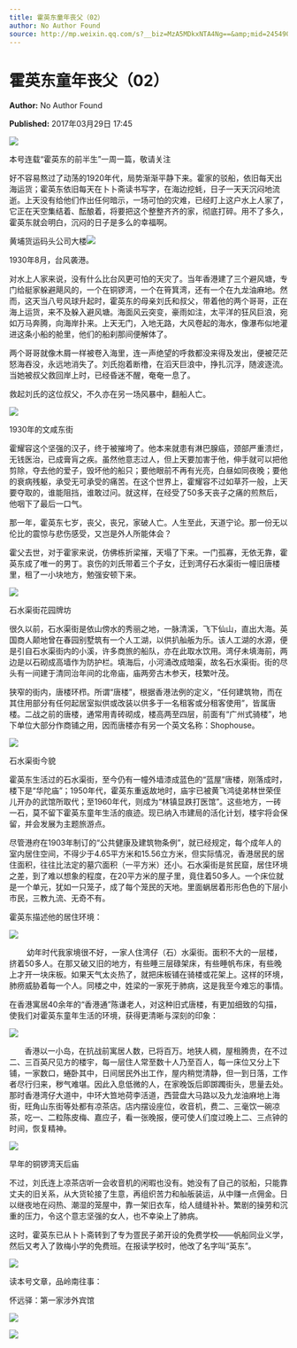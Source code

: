 ```yaml
---
title: 霍英东童年丧父（02）
author: No Author Found
source: http://mp.weixin.qq.com/s?__biz=MzA5MDkxNTA4Ng==&amp;mid=2454905830&amp;idx=1&amp;sn=3477e0897169bb93a01c94240bc764b9&amp;chksm=87a22b87b0d5a29145f666b613bac6c0325410ecfaccafd78d1b0774ace6b3c9f883cab77567&poc_token=HJ_Do2ejHyO-wNZGG8Q1S8FdPgy1YBBEob-nUEme
---
```


# 霍英东童年丧父（02）

**Author:** No Author Found

**Published:** 2017年03月29日 17:45

![](http://mmbiz.qpic.cn/mmbiz_jpg/PJWG74pLsMY6VjSs8icl92DouG8adAGS0ibIkmicA6dYrXchQel1ic3LTtD572I9r9sbW2tOnBvpibgicAXRcdc4p5aA/0?wx_fmt=jpeg)

本号连载“霍英东的前半生”一周一篇，敬请关注

好不容易熬过了动荡的1920年代，局势渐渐平静下来。霍家的驳船，依旧每天出海运货；霍英东依旧每天在卜卜斋读书写字，在海边挖蚝，日子一天天沉闷地流逝。上天没有给他们作出任何暗示，一场可怕的灾难，已经盯上这户水上人家了，它正在天空集结着、酝酿着，将要把这个整整齐齐的家，彻底打碎。用不了多久，霍英东就会明白，沉闷的日子是多么的幸福啊。

黄埔货运码头公司大楼![](http://mmbiz.qpic.cn/mmbiz_jpg/PJWG74pLsMZz4qpIMRXKpKP0hzDrcdEj4piaQ51uq7RwbD9Qnbcf6CQd0VbzTPPFaGMGgFcK1CaeGEADeOZ8xicQ/0?wx_fmt=jpeg)



1930年8月，台风袭港。

对水上人家来说，没有什么比台风更可怕的天灾了。当年香港建了三个避风塘，专门给艇家躲避飓风的，一个在铜锣湾，一个在筲箕湾，还有一个在九龙油麻地。然而，这天当八号风球升起时，霍英东的母亲刘氏和叔父，带着他的两个哥哥，正在海上运货，来不及躲入避风塘。海面风云突变，豪雨如注，太平洋的狂风巨浪，宛如万马奔腾，向海岸扑来。上天无门，入地无路，大风卷起的海水，像瀑布似地灌进这条小船的舱里，他们的船刹那间便解体了。

两个哥哥就像木屑一样被卷入海里，连一声绝望的呼救都没来得及发出，便被茫茫怒海吞没，永远地消失了。刘氏抱着断橹，在滔天巨浪中，挣扎沉浮，随波逐流。当她被叔父救回岸上时，已经昏迷不醒，奄奄一息了。

救起刘氏的这位叔父，不久亦在另一场风暴中，翻船人亡。

![](http://mmbiz.qpic.cn/mmbiz_jpg/PJWG74pLsMZz4qpIMRXKpKP0hzDrcdEjqSaanO9sicFAiby7k1UwkMA50HYX5H2DXzX0CY0QqiadPQI6fibJib0KGpQ/0?wx_fmt=jpeg)



1930年的文咸东街

霍耀容这个坚强的汉子，终于被摧垮了。他本来就患有淋巴腺癌，颈部严重溃烂，无钱医治，已成膏肓之疾。虽然他意志过人，但上天要加害于他，伸手就可以把他剪除，夺去他的爱子，毁坏他的船只；要他眼前不再有光亮，白昼如同夜晚；要他的衰病残躯，承受无可承受的痛苦。在这个世界上，霍耀容不过如草芥一般，上天要夺取的，谁能阻挡，谁敢过问。就这样，在经受了50多天丧子之痛的煎熬后，他咽下了最后一口气。

那一年，霍英东七岁，丧父，丧兄，家破人亡。人生至此，天道宁论。那一份无以伦比的震惊与悲伤感受，又岂是外人所能体会？

霍父去世，对于霍家来说，仿佛栋折梁摧，天塌了下来。一门孤寡，无依无靠，霍英东成了唯一的男丁。哀伤的刘氏带着三个子女，迁到湾仔石水渠街一幢旧唐楼里，租了一小块地方，勉强安顿下来。

![](http://mmbiz.qpic.cn/mmbiz_jpg/PJWG74pLsMZz4qpIMRXKpKP0hzDrcdEj8PDEMOXFueK81EjRmFVLn2nAE9ygiapXaMpJ7Qkpo1ZJM8CKibibP0Fqg/0?wx_fmt=jpeg)



石水渠街花园牌坊

很久以前，石水渠街是依山傍水的秀丽之地，一脉清溪，飞下仙山，直出大海。英国商人颠地曾在春园别墅筑有一个人工湖，以供扒舢舨为乐。该人工湖的水源，便是引自石水渠街内的小溪，许多商旅的船队，亦在此取水饮用。湾仔未填海前，两边是以石砌成高墙作为防护栏。填海后，小河涌改成暗渠，故名石水渠街。街的尽头有一间建于清同治年间的北帝庙，庙两旁古木参天，枝繁叶茂。

狭窄的街内，唐楼环栉。所谓“唐楼”，根据香港法例的定义，“任何建筑物，而在其住用部分有任何起居室拟供或改装以供多于一名租客或分租客使用”，皆属唐楼。二战之前的唐楼，通常用青砖砌成，楼高两至四层，前面有“广州式骑楼”，地下单位大部分作商铺之用，因而唐楼亦有另一个英文名称：Shophouse。

![](http://mmbiz.qpic.cn/mmbiz_jpg/PJWG74pLsMZz4qpIMRXKpKP0hzDrcdEjomd05ntPr95mF6Fibs7OlwY9NmBLVjxmxKubwU1ibT0t6TjiaYqqjgaIA/0?wx_fmt=jpeg)



石水渠街今貌

霍英东生活过的石水渠街，至今仍有一幢外墙漆成蓝色的“蓝屋”唐楼，刚落成时，楼下是“华陀庙”；1950年代，霍英东重返故地时，庙宇已被黄飞鸿徒弟林世荣侄儿开办的武馆所取代；至1960年代，则成为“林镇显跌打医馆”。这些地方，一砖一石，莫不留下霍英东童年生活的痕迹。现已纳入市建局的活化计划，楼宇将会保留，并会发展为主题旅游点。

尽管港府在1903年制订的“公共健康及建筑物条例”，就已经规定，每个成年人的室内居住空间，不得少于4.65平方米和15.56立方米，但实际情况，香港居民的居住面积，往往比法定的墓穴面积（一平方米）还小。石水渠街是贫民窟，居住环境之差，到了难以想象的程度，在20平方米的屋子里，竟住着50多人。一个床位就是一个单元，犹如一只笼子，成了每个笼民的天地。里面蜗居着形形色色的下层小市民，三教九流、无奇不有。

霍英东描述他的居住环境：

![](http://mmbiz.qpic.cn/mmbiz/8fbA6bMTCeLib6GuYQxv8LSEXPH5a3uF9UlLAKgbIkAtGx36Guwk2AKhKIrwZc3pnOAoS5W1HyribvH1ib8BRG0jw/0?wx_fmt=png)

        幼年时代我家境很不好，一家人住湾仔（石）水渠街。面积不大的一层楼，挤着50多人。在那又破又旧的地方，有些睡三层碌架床，有些睡帆布床，有些晚上才开一块床板。如果天气太炎热了，就把床板铺在骑楼或花架上。这样的环境，肺痨威胁着每一个人。同楼之中，姓梁的一家死于肺病，这是我至今难忘的事情。

在香港寓居40余年的“香港通”陈谦老人，对这种旧式唐楼，有更加细致的勾描，使我们对霍英东童年生活的环境，获得更清晰与深刻的印象：

![](http://mmbiz.qpic.cn/mmbiz/8fbA6bMTCeLib6GuYQxv8LSEXPH5a3uF9B9R9b3hkTRpbEiarnKZvEfRicZLnS1abg6iakLfnVIxRqmxDmicdFkgJlQ/0?wx_fmt=png)

       香港以一小岛，在抗战前寓居人数，已将百万。地狭人稠，屋租腾贵，在不过二、三百英尺见方的楼宇，每一层住人常至数十人乃至百人，每一床位又分上下铺，一家数口，蜷卧其中，日间居民外出工作，屋内稍觉清静，但一到日落，工作者尽行归来，秽气难堪。因此入息低微的人，在家晚饭后即踯躅街头，思量去处。那时香港湾仔大道中，中环大笪地荷李活道，西营盘大马路以及九龙油麻地上海街，旺角山东街等处都有凉茶店。店内摆设座位，收音机，费二、三毫饮一碗凉茶，吃一、二粒陈皮梅、嘉应子，看一张晚报，便可使人们度过晚上二、三点钟的时间，恢复精神。 

![](http://mmbiz.qpic.cn/mmbiz_jpg/PJWG74pLsMZz4qpIMRXKpKP0hzDrcdEjogzqErXN5S7kyfpvOzX2nfia8icVuoq2auDnIp5NF2lV0I0BTMO1E6ibA/0?wx_fmt=jpeg)



早年的铜锣湾天后庙

不过，刘氏连上凉茶店听一会收音机的闲暇也没有。她没有了自己的驳船，只能靠丈夫的旧关系，从大货轮接了生意，再组织苦力和舢舨装运，从中赚一点佣金。日以继夜地在闷热、潮湿的笼屋中，靠一架旧衣车，给人缝缝补补。繁剧的操劳和沉重的压力，令这个意志坚强的女人，也不幸染上了肺病。

这时，霍英东已从卜卜斋转到了专为疍民子弟开设的免费学校——帆船同业义学，然后又考入了敦梅小学的免费班。在报读学校时，他改了名字叫“英东”。

![](http://mmbiz.qpic.cn/mmbiz_gif/PJWG74pLsMYf2b50xFTbTsibmjv5gNVOxZegUj8mrKtpuzCpBAYnQw9duHfIcNnUzicicnGUSv4EWPSTRAPvV9g3w/0?wx_fmt=gif)

读本号文章，品岭南往事：

怀远驿：第一家涉外宾馆

![](http://mmbiz.qpic.cn/mmbiz_jpg/PJWG74pLsMb6dK1ibnaNuvVVZIJnyKV9u0tlEicX8MhtQ8ndvcmaibREFrU45vDEl1Vfzc0xPVFSdic5Pc3pu7n9Cg/0?wx_fmt=jpeg)

![](http://mmbiz.qpic.cn/mmbiz/iaGswicCbWm6ibNnZiaMtqBicJQGTbYOEiaian33xJrckjQnURHPoEenqJdsF2dFtqnQHOWKiaibNyA3fW2EP7KFQADCrHw/0)



